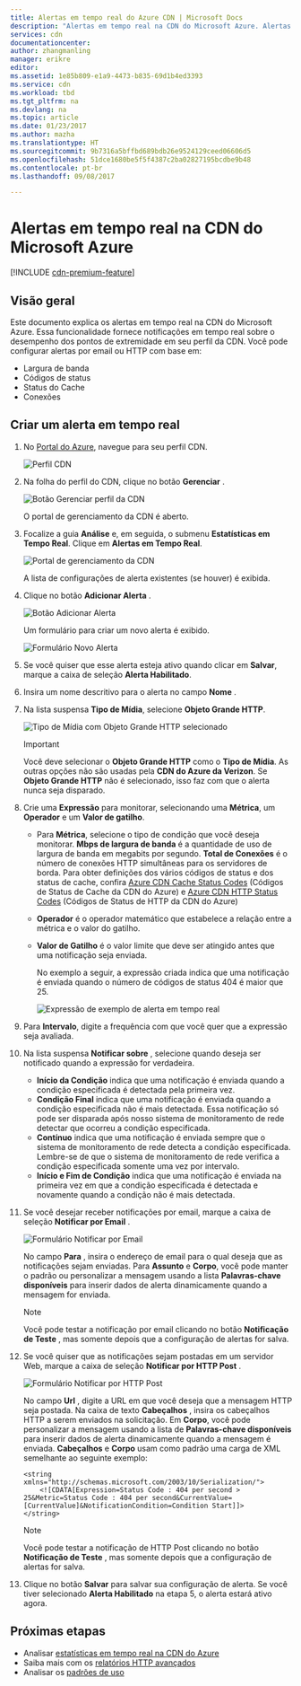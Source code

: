 ```yaml
---
title: Alertas em tempo real do Azure CDN | Microsoft Docs
description: "Alertas em tempo real na CDN do Microsoft Azure. Alertas em tempo real fornecem notificações sobre o desempenho dos pontos de extremidade em seu perfil da CDN."
services: cdn
documentationcenter: 
author: zhangmanling
manager: erikre
editor: 
ms.assetid: 1e85b809-e1a9-4473-b835-69d1b4ed3393
ms.service: cdn
ms.workload: tbd
ms.tgt_pltfrm: na
ms.devlang: na
ms.topic: article
ms.date: 01/23/2017
ms.author: mazha
ms.translationtype: HT
ms.sourcegitcommit: 9b7316a5bffbd689bdb26e9524129ceed06606d5
ms.openlocfilehash: 51dce1680be5f5f4387c2ba02827195bcdbe9b48
ms.contentlocale: pt-br
ms.lasthandoff: 09/08/2017

---
```

# <a name="real-time-alerts-in-microsoft-azure-cdn"></a>Alertas em tempo real na CDN do Microsoft Azure
[!INCLUDE [cdn-premium-feature](../../includes/cdn-premium-feature.md)]

## <a name="overview"></a>Visão geral
Este documento explica os alertas em tempo real na CDN do Microsoft Azure. Essa funcionalidade fornece notificações em tempo real sobre o desempenho dos pontos de extremidade em seu perfil da CDN.  Você pode configurar alertas por email ou HTTP com base em:

* Largura de banda
* Códigos de status
* Status do Cache
* Conexões

## <a name="creating-a-real-time-alert"></a>Criar um alerta em tempo real
1. No [Portal do Azure](https://portal.azure.com), navegue para seu perfil CDN.
   
    ![Perfil CDN](./media/cdn-real-time-alerts/cdn-profile-blade.png)
1. Na folha do perfil do CDN, clique no botão **Gerenciar** .
   
    ![Botão Gerenciar perfil da CDN](./media/cdn-real-time-alerts/cdn-manage-btn.png)
   
    O portal de gerenciamento da CDN é aberto.
3. Focalize a guia **Análise** e, em seguida, o submenu **Estatísticas em Tempo Real**.  Clique em **Alertas em Tempo Real**.
   
    ![Portal de gerenciamento da CDN](./media/cdn-real-time-alerts/cdn-premium-portal.png)
   
    A lista de configurações de alerta existentes (se houver) é exibida.
4. Clique no botão **Adicionar Alerta** .
   
    ![Botão Adicionar Alerta](./media/cdn-real-time-alerts/cdn-add-alert.png)
   
    Um formulário para criar um novo alerta é exibido.
   
    ![Formulário Novo Alerta](./media/cdn-real-time-alerts/cdn-new-alert.png)
5. Se você quiser que esse alerta esteja ativo quando clicar em **Salvar**, marque a caixa de seleção **Alerta Habilitado**.
6. Insira um nome descritivo para o alerta no campo **Nome** .
7. Na lista suspensa **Tipo de Mídia**, selecione **Objeto Grande HTTP**.
   
    ![Tipo de Mídia com Objeto Grande HTTP selecionado](./media/cdn-real-time-alerts/cdn-http-large.png)
   
   > [!IMPORTANT]
   > Você deve selecionar o **Objeto Grande HTTP** como o **Tipo de Mídia**.  As outras opções não são usadas pela **CDN do Azure da Verizon**.  Se **Objeto Grande HTTP** não é selecionado, isso faz com que o alerta nunca seja disparado.
   > 
   > 
8. Crie uma **Expressão** para monitorar, selecionando uma **Métrica**, um **Operador** e um **Valor de gatilho**.
   
   * Para **Métrica**, selecione o tipo de condição que você deseja monitorar.  **Mbps de largura de banda** é a quantidade de uso de largura de banda em megabits por segundo.  **Total de Conexões** é o número de conexões HTTP simultâneas para os servidores de borda.  Para obter definições dos vários códigos de status e dos status de cache, confira [Azure CDN Cache Status Codes](https://msdn.microsoft.com/library/mt759237.aspx) (Códigos de Status de Cache da CDN do Azure) e [Azure CDN HTTP Status Codes](https://msdn.microsoft.com/library/mt759238.aspx) (Códigos de Status de HTTP da CDN do Azure)
   * **Operador** é o operador matemático que estabelece a relação entre a métrica e o valor do gatilho.
   * **Valor de Gatilho** é o valor limite que deve ser atingido antes que uma notificação seja enviada.
     
     No exemplo a seguir, a expressão criada indica que uma notificação é enviada quando o número de códigos de status 404 é maior que 25.
     
     ![Expressão de exemplo de alerta em tempo real](./media/cdn-real-time-alerts/cdn-expression.png)
9. Para **Intervalo**, digite a frequência com que você quer que a expressão seja avaliada.
10. Na lista suspensa **Notificar sobre** , selecione quando deseja ser notificado quando a expressão for verdadeira.
    
    * **Início da Condição** indica que uma notificação é enviada quando a condição especificada é detectada pela primeira vez.
    * **Condição Final** indica que uma notificação é enviada quando a condição especificada não é mais detectada. Essa notificação só pode ser disparada após nosso sistema de monitoramento de rede detectar que ocorreu a condição especificada.
    * **Contínuo** indica que uma notificação é enviada sempre que o sistema de monitoramento de rede detecta a condição especificada. Lembre-se de que o sistema de monitoramento de rede verifica a condição especificada somente uma vez por intervalo.
    * **Início e Fim de Condição** indica que uma notificação é enviada na primeira vez em que a condição especificada é detectada e novamente quando a condição não é mais detectada.
1. Se você desejar receber notificações por email, marque a caixa de seleção **Notificar por Email** .  
    
    ![Formulário Notificar por Email](./media/cdn-real-time-alerts/cdn-notify-email.png)
    
    No campo **Para** , insira o endereço de email para o qual deseja que as notificações sejam enviadas. Para **Assunto** e **Corpo**, você pode manter o padrão ou personalizar a mensagem usando a lista **Palavras-chave disponíveis** para inserir dados de alerta dinamicamente quando a mensagem for enviada.
    
    > [!NOTE]
    > Você pode testar a notificação por email clicando no botão **Notificação de Teste** , mas somente depois que a configuração de alertas for salva.
    > 
    > 
12. Se você quiser que as notificações sejam postadas em um servidor Web, marque a caixa de seleção **Notificar por HTTP Post** .
    
    ![Formulário Notificar por HTTP Post](./media/cdn-real-time-alerts/cdn-notify-http.png)
    
    No campo **Url** , digite a URL em que você deseja que a mensagem HTTP seja postada. Na caixa de texto **Cabeçalhos** , insira os cabeçalhos HTTP a serem enviados na solicitação.  Em **Corpo**, você pode personalizar a mensagem usando a lista de **Palavras-chave disponíveis** para inserir dados de alerta dinamicamente quando a mensagem é enviada.  **Cabeçalhos** e **Corpo** usam como padrão uma carga de XML semelhante ao seguinte exemplo:
    
    ```
    <string xmlns="http://schemas.microsoft.com/2003/10/Serialization/">
        <![CDATA[Expression=Status Code : 404 per second > 25&Metric=Status Code : 404 per second&CurrentValue=[CurrentValue]&NotificationCondition=Condition Start]]>
    </string>
    ```
    
    > [!NOTE]
    > Você pode testar a notificação de HTTP Post clicando no botão **Notificação de Teste** , mas somente depois que a configuração de alertas for salva.
    > 
    > 
13. Clique no botão **Salvar** para salvar sua configuração de alerta.  Se você tiver selecionado **Alerta Habilitado** na etapa 5, o alerta estará ativo agora.

## <a name="next-steps"></a>Próximas etapas
* Analisar [estatísticas em tempo real na CDN do Azure](cdn-real-time-stats.md)
* Saiba mais com os [relatórios HTTP avançados](cdn-advanced-http-reports.md)
* Analisar os [padrões de uso](cdn-analyze-usage-patterns.md)


